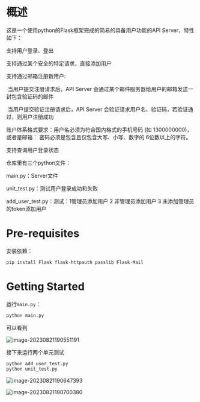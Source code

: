 # 概述

这是一个使用python的Flask框架完成的简易的具备用户功能的API Server，特性如下：

支持用户登录、登出 

支持通过某个安全的特定请求，直接添加用户 

支持通过邮箱注册新用户: 

​	当用户提交注册请求后，API Server 会通过某个邮件服务器给用户的邮箱发送一封包含验证码的邮件 

​	当用户提交验证注册请求后，API Server 会验证请求用户名、验证码，若验证通过，则用户注册成功 

账户体系格式要求：用户名必须为符合国内格式的手机号码 (如 1300000000)，或者是邮箱： 密码必须是包含且仅包含大写、小写、数字的 6位数以上的字符。

支持查询用户登录状态

仓库里有三个python文件：

main.py：Server文件

unit_test.py：测试用户登录成功和失败

add_user_test.py：测试：1管理员添加用户 2 非管理员添加用户 3 未添加管理员的token添加用户

# Pre-requisites

安装依赖：

```python
pip install Flask flask-httpauth passlib Flask-Mail
```

# Getting Started

运行`main.py`：

```python
python main.py
```

可以看到

![image-20230821190551191](C:\Users\dglr\AppData\Roaming\Typora\typora-user-images\image-20230821190551191.png)

接下来运行两个单元测试

```python
python add_user_test.py
python unit_test.py
```

![image-20230821190647393](C:\Users\dglr\AppData\Roaming\Typora\typora-user-images\image-20230821190647393.png)

![image-20230821190700380](C:\Users\dglr\AppData\Roaming\Typora\typora-user-images\image-20230821190700380.png)

